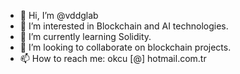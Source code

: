 - 👋 Hi, I’m @vddglab
- 👀 I’m interested in Blockchain and AI technologies.
- 🌱 I’m currently learning Solidity.
- 💞️ I’m looking to collaborate on blockchain projects.
- 📫 How to reach me: okcu [@] hotmail.com.tr

<!---
vddglab/vddglab is a ✨ special ✨ repository because its `README.md` (this file) appears on your GitHub profile.
You can click the Preview link to take a look at your changes.
--->

